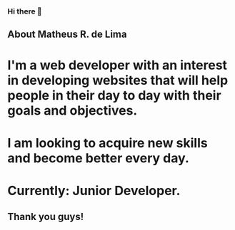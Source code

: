 ### Hi there 👋
## About Matheus R. de Lima
# I'm a web developer with an interest in developing websites that will help people in their day to day with their goals and objectives.
# I am looking to acquire new skills and become better every day.
# Currently: Junior Developer.
## Thank you guys!

<!--
**MatheusRamosDeLima/MatheusRamosdeLima** is a ✨ _special_ ✨ repository because its `README.md` (this file) appears on your GitHub profile.

Here are some ideas to get you started:

- 🔭 I’m currently working on ...
- 🌱 I’m currently learning ...
- 👯 I’m looking to collaborate on ...
- 🤔 I’m looking for help with ...
- 💬 Ask me about ...
- 📫 How to reach me: ...
- 😄 Pronouns: ...
- ⚡ Fun fact: ...
-->
